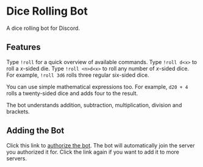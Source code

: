 # Dice Rolling Bot

A dice rolling bot for Discord.

## Features

Type `!roll` for a quick overview of available commands.
Type `!roll d<x>` to roll a *x*-sided die.
Type `!roll <n>d<x>` to roll any number of *x*-sided dice. For example, `!roll 3d6` rolls three regular six-sided dice.

You can use simple mathematical expressions too. For example, `d20 + 4` rolls a twenty-sided dice and adds four to the result.

The bot understands addition, subtraction, multiplication, division and brackets.

## Adding the Bot

Click this link to [authorize the bot](https://discordapp.com/oauth2/authorize?client_id=320523343415738378&scope=bot). The bot will automatically join the server you authorized it for. Click the link again if you want to add it to more servers.
